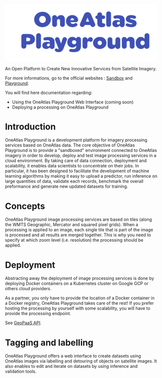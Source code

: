 ![OneAtlas Playground](images/logo.png "OneAtlas Playground")

An Open Platform to Create New Innovative Services from Satellite Imagery.

For more informations, go to the official websites : [Sandbox](https://sandbox.intelligence-airbusds.com/web/) and [Playground](https://playground.intelligence-airbusds.com).

You will find here documentation regarding:

* Using the OneAtlas Playground Web Interface (coming soon)
* Deploying a processing on OneAtlas Playground

# Introduction

OneAtlas Playground is a development platform for imagery processing services based on OneAtlas data. The core objective of OneAtlas Playground is to provide a "sandboxed" environment connected to OneAtlas imagery in order to develop, deploy and test image processing services in a cloud environment. By taking care of data connection, deployment and scalability, it enables data scientists to concentrate on their jobs. In particular, it has been designed to facilitate the development of machine learning algorithms by making it easy to upload a predictor, run inference on large quantities of data, validate each records, benchmark the overall preformance and generate new updated datasets for training.

# Concepts

OneAtlas Playground image processing services are based on tiles (along the WMTS Geographic, Mercator and squared pixel grids). When a processing is applied to an image, each single tile that is part of the image is processed and all results are merged together. This is why you need to specify at which zoom level (i.e. resolution) the processing should be applied.

# Deployment

Abstracting away the deployment of image processing services is done by deploying Docker containers on a Kubernetes cluster on Google GCP or others cloud providers.

As a partner, you only have to provide the location of a Docker container in a Docker registry, OneAtlas Playground takes care of the rest!
If you prefer hosting the processing by yourself with some scalability, you will have to provide the processing endpoint.

See [GeoPaaS API](geopaas/index.md).

# Tagging and labelling

OneAtlas Playground offers a web interface to create datasets using OneAtlas images via labelling and detouring of objects on satellite images. It also enables to edit and iterate on datasets by using inference and validation tools.
